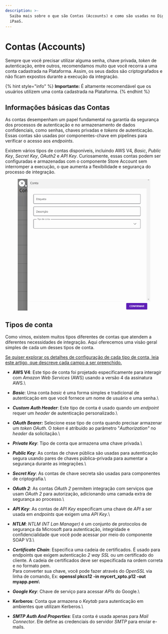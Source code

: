 ```yaml
---
description: >-
  Saiba mais sobre o que são Contas (Accounts) e como são usadas no Digibee
  iPaaS.
---
```


# Contas (Accounts)

Sempre que você precisar utilizar alguma senha, chave privada, _token_ de autenticação, entre outros, recomendamos muito que você recorra a uma conta cadastrada na Plataforma. Assim, os seus dados são criptografados e não ficam expostos durante a execução da integração.

{% hint style="info" %}
**Importante:** É altamente recomendável que os usuários utilizem uma conta cadastrada na Plataforma.
{% endhint %}

## Informações básicas das Contas

As contas desempenham um papel fundamental na garantia da segurança dos processos de autenticação e no armazenamento de dados confidenciais, como senhas, chaves privadas e _tokens_ de autenticação. Essas contas são usadas por componentes-chave em pipelines para verificar o acesso aos _endpoints_.

Existem vários tipos de contas disponíveis, incluindo AWS V4, _Basic_, _Public Key_, _Secret Key_, _OAuth2_ e _API Key_. Curiosamente, essas contas podem ser configuradas e armazenadas com o componente Store Account sem interromper a execução, o que aumenta a flexibilidade e segurança do processo de integração.

<figure><img src="../../.gitbook/assets/Tipos Accounts.gif" alt=""><figcaption></figcaption></figure>

## Tipos de conta

Como vimos, existem muitos tipos diferentes de contas que atendem a diferentes necessidades de integração. Aqui oferecemos uma visão geral simples de cada um desses tipos de conta.&#x20;

[Se quiser explorar os detalhes de configuração de cada tipo de conta, leia este artigo, que descreve cada campo a ser preenchido.](https://docs.digibee.com/documentation/v/pt-br/configurations/contas-accounts/configurando-cada-tipo-de-conta)

* **AWS V4**: Este tipo de conta foi projetado especificamente para interagir com _Amazon Web Services_ (AWS) usando a versão 4 da assinatura AWS.\

* _**Basic**_: Uma conta _basic_ é uma forma simples e tradicional de autenticação em que você fornece um nome de usuário e uma senha.\

* _**Custom Auth Header**_: Este tipo de conta é usado quando um _endpoint_ requer um _header_ de autenticação personalizado.\

* _**OAuth Bearer:**_ Selecione esse tipo de conta quando precisar armazenar um _token OAuth_. O _token_ é atribuído ao parâmetro "_Authorization"_ no _header_ da solicitação.\

* _**Private Key**_: Tipo de conta que armazena uma chave privada.\

* _**Public Key**_: As contas de chave pública são usadas para autenticação segura usando pares de chaves pública-privada para aumentar a segurança durante as integrações.\

* _**Secret Key**_: As contas de chave secreta são usadas para componentes de criptografia.\

* _**OAuth 2**_: As contas _OAuth 2_ permitem integração com serviços que usam _OAuth 2_ para autorização, adicionando uma camada extra de segurança ao processo.\

* _**API Key**_: As contas de _API Key_ especificam uma chave de _API_ a ser usada em _endpoints_ que exigem uma _API Key_.\

* _**NTLM**_: _NTLM (NT Lan Manager)_ é um conjunto de protocolos de segurança da Microsoft para autenticação, integridade e confidencialidade que você pode acessar por meio do componente SOAP V3.\

* _**Certificate Chain**_: Especifica uma cadeia de certificados. É usado para endpoints que exigem autenticação _2 way SSL_ ou um certificado do cliente. A cadeia de certificados deve ser especificada na ordem correta e no formato pem.\
  Para converter sua chave, você pode fazer através do _OpenSSL_ via linha de comando, Ex: **openssl pkcs12 -in mycert\_xpto.p12 -out myapp.pem**\

* _**Google Key**_: Chave de serviço para acessar _APIs_ do Google.\

* **Kerberos**: Conta que armazena o _Keytab_ para autenticação em ambientes que utilizam Kerberos.\

* _**SMTP Auth And Properties**_: Esta conta é usada apenas para _Mail Connector_. Ele define as credenciais do servidor _SMTP_ para enviar e-mails.
